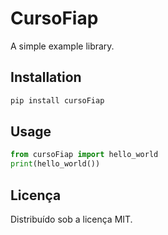 # CursoFiap
A simple example library.
## Installation
```sh
pip install cursoFiap
```
## Usage
```python
from cursoFiap import hello_world
print(hello_world())
```

## Licença

Distribuído sob a licença MIT.
